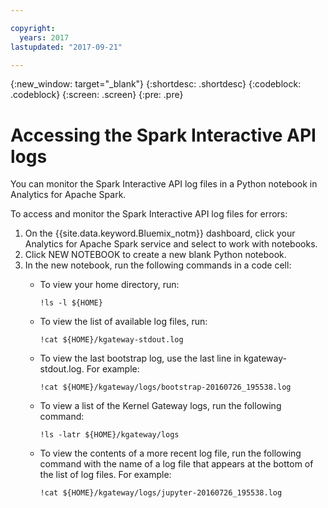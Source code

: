 ```yaml
---

copyright:
  years: 2017
lastupdated: "2017-09-21"

---
```


<!-- Attribute definitions -->
{:new_window: target="_blank"}
{:shortdesc: .shortdesc}
{:codeblock: .codeblock}
{:screen: .screen}
{:pre: .pre}

# Accessing the Spark Interactive API logs

You can monitor the Spark Interactive API log files in a Python notebook
in Analytics for Apache Spark.

To access and monitor the Spark Interactive API log files for errors:

1.  On the {{site.data.keyword.Bluemix_notm}} dashboard, click your  Analytics for Apache Spark service and select to work with notebooks.
2.  Click NEW NOTEBOOK to create a new blank Python notebook.
3.  In the new notebook, run the following commands in a code cell:
      - To view your home directory, run:

        ``` pre codeblock
        !ls -l ${HOME}
        ```

      - To view the list of available log files, run:

        ``` pre codeblock
        !cat ${HOME}/kgateway-stdout.log
        ```

      - To view the last bootstrap log, use the last line in
        kgateway-stdout.log. For example:

        ``` pre codeblock
        !cat ${HOME}/kgateway/logs/bootstrap-20160726_195538.log
        ```

      - To view a list of the Kernel Gateway logs, run the following
        command:

        ``` pre codeblock
        !ls -latr ${HOME}/kgateway/logs
        ```

      - To view the contents of a more recent log file, run the
        following command with the name of a log file that appears at
        the bottom of the list of log files. For example:

        ``` pre codeblock
        !cat ${HOME}/kgateway/logs/jupyter-20160726_195538.log
        ```
